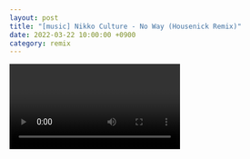 ```yaml
---
layout: post
title: "[music] Nikko Culture - No Way (Housenick Remix)"
date: 2022-03-22 10:00:00 +0900
category: remix
---
```


<div class="video-container">
    <video id="player" class="video-js vjs-default-skin vjs-big-play-centered" data-json="/public/json/nikko Culture - No Way (Housenick Remix).json"></video>
</div>
